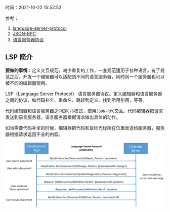 时间：2021-10-22 15:52:52

参考：

1. [language-server-protocol](https://microsoft.github.io/language-server-protocol/)
2. [JSON-RPC](http://wiki.geekdream.com/Specification/json-rpc_2.0.html)
3. [语言服务器协议](https://docs.microsoft.com/zh-cn/visualstudio/extensibility/language-server-protocol?view=vs-2019)

## LSP 简介

**要做的事情**：定义交互规范，减少重复的工作，一套规范适用于各种语言。有了规范之后，开发一个编辑器可以适配到不同的语言服务器，同时同一个服务器也可以被不同的编辑器使用。

LSP（Language Server Protocol） 语言服务器协议。定义编辑器和语言服务器之间的协议，如代码补全、重命名、跳转到定义、找到所用引用，等等。

代码编辑器和语言服务器之间是`C/S`模式，使用`JSON-RPC`交互。代码编辑器把请求发送到语言服务器，语言服务器根据请求做出具体的动作。

如当需要代码补全的时候，编辑器把代码和鼠标光标所在位置发送给服务器，服务器根据请求返回不全的内容。

![](../../img/lsp/lsp.png)

### 